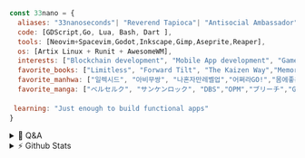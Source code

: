 ```Javascript
const 33nano = {
  aliases: "33nanoseconds"| "Reverend Tapioca"| "Antisocial Ambassador"| "Anno Denomini"| "Blasian Ninja"| "Doma Dingus"| "Yakkety Quire"| "Taradiddle Poodle"| "Jah Palaestra" | "Dr Queef"|"Kinky Therapist" | "Exiled Afropolitan" | "Emperor Habibi"
  code: [GDScript,Go, Lua, Bash, Dart ],
  tools: [Neovim+Spacevim,Godot,Inkscape,Gimp,Aseprite,Reaper],
  os: [Artix Linux + Runit + AwesomeWM],
  interests: ["Blockchain development", "Mobile App development", "Game Development","Neuro Linguistic Programming", "Rational Emotive Behavior Therapy", "Decentralized Applications","InterPlanetary File System", "Gamification","Procedural Music", "Generative Art"],
  favorite_books: ["Limitless", "Forward Tilt", "The Kaizen Way","Memory Rescue","Personal MBA","Goodybe Things","Rich Dad,Poor Dad","Permanent Record","Internet of Money"],
  favorite_manhwa: ["일렉시드", "아비무쌍", "나혼자만레벨업","어쩌라GO!","몸에좋은남자","노블레스","닥터 프로스트","연애 파라미터","3cm 헌터","두번사는랭커","싸움독학","아빠는출근 중","너의사정은","섹서사이즈","나 홀로 로그인"],
  favorite_manga: ["ベルセルク", "サンケンロック", "DBS","OPM","ブリーチ","GTO","JJBA","MP100","Dr.スランプ","オリジン","DBZ","ジャガーン"],

 learning: "Just enough to build functional apps"
}
```

<details><summary>🧠 Q&A</summary>
 
 ![](https://i.redd.it/1ctpb8dor8w61.png)
 
 1. **Who is Prince Kaizen Namwali?**
 - A Neovim scribe aspiring to be a Game Dev 

2. **What is PKN currently working on?**
- [Super Psyche](https://github.com/33nano/Super_Psyche), [Interplanetary Destinesia](https://github.com/33nano/Interplanetary_Destinesia), [Sapien Isolation](https://github.com/33nano/Sapien_Isolation) 
- My [website](https://33nano.xyz)
- Constantly updating his [Second Brain](https://www.buildingasecondbrain.com/)

3. **Whats the best way to contact PKN?**
- [![ProtonMail Badge](https://img.shields.io/badge/-33nano@pm.me-blue?style=flat-square&logo=ProtonMail&logoColor=ffb703&link=mailto:33nano@pm.me)](mailto:33nano@pm.me)  [![Discord Badge](https://img.shields.io/badge/-33nano-blue?style=flat-square&logo=discord&logoColor=ffb703&link=mailto:33nano#8814)](mailto:33nano#8814)

4.**What is PKN's favorite hobby?**
- He loves writing. <!-- Markdown supremacist... Learning about markdown fully manifested his writing addiction. -->

5. **How many languages does PKN know?**
- His linguistic skills are not yet quantifiable as he is a Polyglot in the making... He is fluent in English & Chichewa. He recently learned Latin because he was tired of using an English dictionary. He is currently learning Swahili due to the limitations of Chichewa. He wishes to learn Japanese and Korean at some point in order to read more Manga & Manhwa without waiting for English scanlations(read legally). 
 
 6, **Does PKN watch anime?**
 - He used to, but eventually moved on to exlusively reading Manga, later abandoning Manga for Manhwa.

7. **What OS does PKN Use?**
- After abandoning windows and MacOS he distrohopped countless times and settled on [Artix Linux](https://artixlinux.org/).

8. **Whats is PKN's game engine of choice?**
- [Godot](https://godotengine.org/) for the win. Aside from creating games, its great for creating animations as well.

9. **What was PKN's dream when growing up?**
- He wanted to become an animator, but later realized that dreams dont come true, decisions do. He eventually dabbled in animation only to find out that he didn't like it and moved on to something else.

10. **Whats one thing PKN loves about technology?**
- PKN loves procedural generation. The ability to create things out of existence without utilizing ones own unique human intelligence is a blessing... I love procedural generation so much i even create an a awesome list repository [here](https://github.com/33nano/Interplanetary_Destinesia)

11. **What is PKN's favorite thing to watch on TV?**
- He does not watch TV becuase its distracting and a waste of time. He spends most of his time writing, reading and connecting with other human beings because its more meaninguful. 

12. **What is PKN's favorite English proverb?**
- He loves the proverb  _necessity is the mother of invention_ . Its one of the most beautiful english proverbs out there. Necessity is the mother of invention, but it all starts with a question. 

13. **What are some of PKN's favorite books?**
- Forward Tilt - Isaac Morehouse
- Memory Rescue - Dr Daniel Amen
- Limitless - Jim kWik
- Mindmap Mastery - Tony Buzan
- Fake - Robert Kiyosaki
- Internet of Money - Andreas Antonopolous
- Personal MBA - Josh Kaufman
- Kaizen Way - Roberty Maurer
- Goodbye Things - Fumio Sasaki
- Unlimited Memory - Kevin Horsley
- Permanent Record - Edward Snowden
- Freedom Without Permission - Isaac Morehouse
- Why Havent You Read This? - TK Coleman
- An Introduction to Go Programming - Caleb Doxsey
- Learn Python 3 The Hard Way - Zed Shaw
- As A Man Thinketh - James Allen
- Poverty by Choice - Reuben Kamdonyo
- The Boy Who Harnessed The Wind - William Kamkwamba
- I Will Try - Legson Kayira
 

14. **What are some of the coolest things that PKN has ever learned?**
- Rational Emotive Behavior Therapy (Udemy course)
- Building a Second Brain (Tiago Forte),
- Latin 
- Neuro Linguistic Programming.
  
15. **What text editor does PKN use?**
- He uses [Neovim](https://neovim.io/)
  
16. **What Android launcher does PKN use?**
 - He uses [T-UI launcher](https://github.com/fAndreuzzi/TUI-ConsoleLauncher)
  
17. **What is PKN's favorite exercise?**
- He loves running and roller skating
  
18. **Whats one thing PKN loves about exercise?**
- He loves transient hypofrontality (flow state)
  
19. **What are some of PKN's favorite movies?**
- Black Panther, Coming to America 2, 3 Idiots, Ip Man 1-4 & Parasite
  
20. **What are some of PKN's favorite Manhwa?**
- 일렉시드
- 아비무쌍
- 입학용병
- 아르세니아의 마법사
- 노블레스
- 어쩌라GO!
- 그집, 사정
- 템빨 
- 작은 전쟁
- 던전 리셋
- 삼매경
- 던전 씹어먹는 아티팩트
- 로그인 무림
- 참교육
- 나 홀로 주문 사용자
- 나 혼자만 레벨업
- 3cm 헌터
- 만렙돌파
- 두 번 사는 랭커
- 섹서사이즈
- 몸에 좋은 남자
- 페로몬홀릭
- 에로스티카 미녀 정복기
- 지옥에서 돌아온 성좌님
- 정글쥬스
- 방주인은 전데요
- 착하게 살자
- 수라전설 독룡
- 빌런투킬
- 이제 곧 죽습니다
- 숙모
- 비밀수업
- 히어로 매니저
- 대리부
- 심해수
- 싸움독학

  
21. **Whats are some of PKN's favorite Manga?**
- サンケンロック
- ブリーチ
- どうぶつの国
- ジャガーン
- ブルーフォビア
- Dr.スランプ
- GTO パラダイス・ロスト
- ワンパンマン
- モブサイコ100
- オリジン
- バガボンド
- バードメン
- スティール・ボール・ラン
- ダイヤモンドは砕けない
- 創世のタイガ
- 紀元前1万年のオタ
- ドクターストーン

  
22. **What are some of PKN's favorite Manhua**
- None. Manhua is boring because its all about cultivation <!-- Indoctrination in a fantasy form factor -->
  
23. **What is PKN's favorite programming language?**
- Go
  
24. **Whats  PKN's DAW of choice?**
- Reaper <!-- If i was using a proprietary operating system i would have been using FL Studio 20 -->
  
25. **Whats are PKN's interests?**
  
26. **What projects are in PKN's Second Brain?**
  
27. **What areas as are in PKN's Second Brain?**
  
28. **What resources are in PKN's Second Brain?**
  
29. **Why does PKN use so many aliases online?**
  
30. **What is PKN's favorite sport?**
  
31. **How does PKN come up with titles for his blog?**
  
32. **What are PKN's favorite mobile games?**
- Bloon Toons Defense 
- Bleach Brave Souls
- Dungeon Hunter 3
- Asphalt 8
- Stardew Valley
- Shadow Fight
  
33. **What are PKN's favorite console games?**
- Little Big Planet (all)
- Grand Theft Auto (all)
- Playstation All Stars Battle Royale
- Watchdogs (all)
  
34. **What are PKN's favorite PC Games?**
- Ori and the Blind Forest

35. **What is PKN's daily driver?**
- ROG Phone 3 <!-- I used to be a Oneplus Fanboy, but my longing for something better drifted off into the abyss of the cybersphere. My last device was the Oneplus  Pro. Oneplus settled, despite constantly being the embodiment of their own slogan, never settle. Samsung was a Knox, Xiaomi was My Ui (MIUI), Huawei was killed off. My only hope for something better was a gaming phone -->
36. **Whats in PKN's podcast library?**
- Stack Overflow 
- Unstoppable
- Career Crashers
- Rich Dad Radio Show
- Kwik Brain
- Breakfast Club
- Speaking of Bitcoin
- Office Hours
- Monday Morning
- Revolution of One
- Midnight Miracle
- Brilliant Idits
- Flagrant 2
- Holt Cast
  
37. **What are PKN's favorite desktop apps?**
- Inkscape
- Gimp
- 
  
38. **What are PKN's favorite mobile apps?**
- Markor
- Eink Browser
- Privacy Browser
- Mooon Reader Pro
- Pocket Casts
- Snapmod
- Tachiyomi
- LBRY
- Newpipe Legacy <!-- Its better than what Ymusic became, a spyware tool -->


39. **What is PKN's go to browser?**
  
40. **What window manager does PKN uses?**
- AwesomeWm
  
41. **What browser addons does PKN use?**
- uMatrix
- uBlock Origin
- IPFS
- Lighthouse
- Dark Reader
- Bitwarden

42. **What YouTube Channels is PKN subscribed to?**
- Gamefromscratch
- Distrotube
- Luke Smith
- Black Experience Japan
- Wode Maya
- Asian Boss
- Mark Angel Comedy

43. **What is PKN's favorite YouTube Channel?**
  
44. **What type of content do you like consuming on YouTube?**
- As the saying goes, 'laughter is the best medicine' ; So it goes without say that my favorite content happens to be comedy (standup, skits and parodies). Keynote speeches would probably be my number 2 because i get to dissect them using Neurolinguistic Programming and refine them in my Second Brain. Lastly, tutorials because documentation alone is not enough and having a dual monitor is a blessing in diguise.

45. **What is your favorite Udemy Course
- [REBT The Science of Programming Your Mind](https://www.udemy.com/course/rebt-psychology-self-help/)

46. **What is your favorite blog?
- I love the Crash Co Blog
  
47. **What is your favorite podcast?**
- Rich Dad Radio Show
  
48. **What are your favorite mental models?**
- Kaizen 
- Gamification 

49. What blogs do you like reading?
- Dig Deeper
- Penny Hoarder
  
50. When did you start getting into the cryptocurrency space?
- Early january of 2020, amidst the global pandemic. I just played around and slowly figured things out in the same likeness a child does. 
  
51. When did you start getting into music?
- My peers indulged me in the idea of joining choir. "Sure! I'll give it a try. If i dont like it, i'll just quit." - To my suprise i ended up loving it despite having zero music theory.

52. Why do you want to pursue game development?
- My interest in game development isnt geared towards creating casual games for people to play. My pursuit lies in my astonishment with the mental model of gamification. Gamification has the qualities i need for creative problem solving and audience engagement. I seek to bridge the gap or make neuroscience more fun using gamification
  

  

99. **Is it possible to make a music video using a game engine?**
- Yes, absolutely. The music video rainfall by stormzy is a great example. I believe it can be done using the Godot game engine by creating a standalone app plugin or app using GDScript. The 3D and or 2D can be created using [Blender](https://www.blender.org/). For the motion capture you would need an inexpensive suit and none other than [Chordata](https://chordata.cc/) can fulfill those needs.

100. **What is PKN's weakness?**
- Maladaptive daydreaming

 </details>
 
<!--

<details>
<summary>⚡️ Connect with me</summary>

[![Peepeth Badge](https://img.shields.io/badge/-33nano-2d00f7?style=flat-square&logo=twitter&logoColor=2ec4b6&link=https://peepeth.com/33nanoseconds)](https://peepeth.com/33nanoseconds)  [![Uptrennd Badge](https://img.shields.io/badge/-33nano-679436?style=flat-square&logo=figma&logoColor=white&link=https://www.uptrennd.com/user/MTA3MzEz)](https://www.uptrennd.com/user/MTA3MzEz) [![Soundcloud Badge](https://img.shields.io/badge/-33nano-orange?style=flat-square&logo=soundcloud&logoColor=3d405b&link=https://ujomusic.com/portal/musicgroup/849)](https://ujomusic.com/portal/musicgroup/849)  [![Publish0x Badge](https://img.shields.io/badge/-@33nano-6b705c?style=flat-square&labelColor=55a630&logo=Medium&link=https://www.publish0x.com/@33Nanosecods)](https://www.publish0x.com/@33Nanosecods) [![Sapien Network Badge](https://img.shields.io/badge/-33nano-679436?style=flat-square&logo=ethereum&logoColor=white&link=https://www.sapien.network/u/@33nano/posts)](https://www.sapien.network/u/@33nano/posts) [![Minds Badge](https://img.shields.io/badge/-33nano-679436?style=flat-square&logo=figma&logoColor=white&link=https://www.minds.com/33nanoseconds/)](https://www.minds.com/33nanoseconds/) [![Satellite Badge](https://img.shields.io/badge/-33nano-679436?style=flat-square&logo=figma&logoColor=white&link=https://satellite.earth/@33nanoseconds)](https://satellite.earth/@33nanoseconds) [![Cent Badge](https://img.shields.io/badge/-33nano-679436?style=flat-square&logo=ethereum&logoColor=white&link=https://beta.cent.co/33nano/)](https://beta.cent.co/33nano/) [![Audius Badge](https://img.shields.io/badge/-33nano-679436?style=flat-square&logo=ethereum&logoColor=white&link=https://audius.co/33nanoseconds)](https://audius.co/33nanoseconds) [![Springrole Badge](https://img.shields.io/badge/-33nano-679436?style=flat-square&logo=linkedin&logoColor=white&link=https://springrole.com/33nanoseconds)](https://springrole.com/33nanoseconds) [![Steemit Badge](https://img.shields.io/badge/-33nano-4d194d?style=flat-square&logo=steemit&logoColor=6b705c&link=https://steemit.com/@drqueef)](https://steemit.com/@drqueef) [![BitDegree Badge](https://img.shields.io/badge/-33nano-011627?style=flat-square&logo=udemy&logoColor=adf7b6&link=https://www.bitdegree.org/user/33nano/profile)](https://www.bitdegree.org/user/33nano/profile) [![Gitcoin Badge](https://img.shields.io/badge/-33nano-679436?style=flat-square&logo=ethereum&logoColor=white&link=https://gitcoin.co/33nano)](https://gitcoin.co/33nano) [![Creary Badge](https://img.shields.io/badge/-33nano-679436?style=flat-square&logo=dribbble&logoColor=white&link=https://creary.net/@o33nanoseconds)](https://creary.net/@o33nanoseconds)

</details>

-->


<details>
<summary>⚡️ Github Stats</summary>

![33nano github stats](https://github-readme-stats.vercel.app/api?username=33nano&count_private=true&show_icons=true&theme=radical&include_all_commits=true)<img align='right' src='https://github.com/Rishit-dagli/Rishit-dagli/blob/master/images/octocat-anime.gif' width='200"'>  

<!-- [![Top Langs](https://github-readme-stats.vercel.app/api/top-langs/?username=33nanoseconds&layout=compact)](https://github.com/anuraghazra/github-readme-stats)
--> <!-- Add this later--> 

 ![Top Langs](https://github-readme-stats.vercel.app/api/top-langs/?username=33nano&theme=radical)<img src="https://github.com/SatYu26/SatYu26/blob/master/Assets/dinotocat.png" alt="dinotocat" style="float: left; margin-right: 10px;" width="300px" />
 
  ![visitors](https://visitor-badge.laobi.icu/badge?page_id=33nano.33nano) [![Repos Badge](https://badges.pufler.dev/repos/33nano)](https://badges.pufler.dev)   
 
 </details>
 <!-- The icons are from here https://simpleicons.org If it doesnt exist here, dont use it. Its too much work to fetch icons from other sites 
And dont forget. Its all thanks to shield.io - use it for other stuff. Continue the format from here.
This is my reference https://github.com/abhisheknaiidu/awesome-github-profile-readme
-->
 <!--
https://ko-fi.com/33nano (icon exists,add later)
https://archive.org/details/@glutenfreeza (icon exists, add later)


[![Years Badge](https://badges.pufler.dev/years/33nano)](https://badges.pufler.dev) - Used to work, but now its useless.

Telegram, LBRY, Discord, Steam, Academica, Mega, Flipboard, Mix, My podcasts (google podcasts), RSS (blogs i am subscribed, xda dev, game dev...)
Local Guide (google maps)

Next section favorite tech (same dropdown style)
Figma, inkscape, ipfs, kodi, arch linux, manjaro, libre office, asesprite, dart, flutter, bulma, html, krita, godot, renpy, fdroid, gimp, virtualbox, sublime, obs studio, bitwarden, snapcraft, audacity, inkscape, tails, vs code, ublock origin, dark reader, markdown, 

https://sourcerer.io/33nano


Should i feel the need to https://resume.io/r/d42BIViVi (Incomplete)

Difference section https://www.paypal.me/ptn10606 
ETH: 0x8aa243EcCb8a4cf7E4C8E54B83989C873a36626d
DAI: 0xb9337c00F7f1E74C068a885446b7C2848916A154
BTC: 1PPAY1XWNEWiqa97U3yEDqX1Qrvh2k9PJG

[![DepShield Badge](https://depshield.sonatype.org/badges/owner/repository/depshield.svg)](https://depshield.github.io)
Used for checking vulnerabilities in your code



Include favorite open source projects/ favorite tools (you decide)
ublock origin (logo exists). tachiyomi, magisk (logo exists), metamask, atom (logo exists), ipfs (logo exists)

-->


